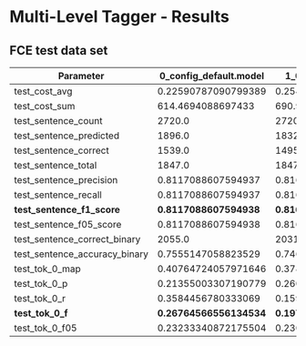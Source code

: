 Multi-Level Tagger - Results
==============================

FCE test data set
-------------------------

| Parameter                        | 0_config_default.model | 1_01_gamma.model      | 2_05_gamma.model          | 3_zero_gamma.model        |
| -------------                    | -------------          | -------------         | -------------             | -------------             |
| test_cost_avg                    | 0.22590787090799389    | 0.2540165362989201    | 0.3551704497021787        | 0.22603300678379395       |
| test_cost_sum                    | 614.4694088697433      | 690.9249787330627     | 966.0636231899261         | 614.8097784519196         |
| test_sentence_count              | 2720.0                 | 2720.0                | 2720.0                    | 2720.0                    |
| test_sentence_predicted          | 1896.0                 | 1832.0                | 1839.0                    | 1916.0                    |
| test_sentence_correct            | 1539.0                 | 1495.0                | 1489.0                    | 1547.0                    |
| test_sentence_total              | 1847.0                 | 1847.0                | 1847.0                    | 1847.0                    |
| test_sentence_precision          | 0.8117088607594937     | 0.8160480349344978    | 0.809679173463839         | 0.80741127348643          |
| test_sentence_recall             | 0.8117088607594937     | 0.8160480349344978    | 0.809679173463839         | 0.80741127348643          |
| **test_sentence_f1_score**       | **0.8117088607594938** | **0.8160480349344978**| **0.8096791734638389**    | **0.80741127348643**      |
| test_sentence_f05_score          | 0.8117088607594938     | 0.8160480349344977    | 0.8096791734638389        | 0.80741127348643          |
| test_sentence_correct_binary     | 2055.0                 | 2031.0                | 2012.0                    | 2051.0                    |
| test_sentence_accuracy_binary    | 0.7555147058823529     | 0.7466911764705882    | 0.7397058823529412        | 0.7540441176470588        |
| test_tok_0_map                   | 0.40764724057971646    | 0.37809063257721365   | 0.3200229352453841        | 0.4441828498516322        |
| test_tok_0_p                     | 0.21355003307190779    | 0.26030593725693546   | 0.12525849335302808       | 0.621773288439955         |
| test_tok_0_r                     | 0.3584456780333069     | 0.159238699444885     | 0.06724821570182395       | 0.08786677240285487       |
| **test_tok_0_f**                 | **0.26764566556134534**| **0.197598897854753** | **0.08751289989680083**   | **0.15397443023902166**   |
| test_tok_0_f05                   | 0.23233340872175504    | 0.2309851378088621    | 0.1068279163517259        | 0.2806768669571385        |

